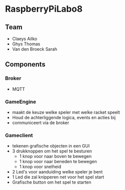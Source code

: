 # RaspberryPiLabo8

## Team
- Claeys Ailko
- Ghys Thomas
- Van den Broeck Sarah

## Components
### Broker
- MQTT
### GameEngine
- maakt de keuze welke speler met welke racket speelt
- Houd de achterliggende logica, events en acties bij 
- communiceert via de broker
### Gameclient
- tekenen grafische objecten in een GUI
- 3 drukknoppen om het spel te besturen
  - 1 knop voor naar boven te bewegen
  - 1 knop voor naar beneden te bewegen
  - 1 knop voor snelheid
- 2 Led's voor aanduiding welke speler je bent
- 1 Led die zal knipperen net voor het spel start
- Grafische button om het spel te starten
